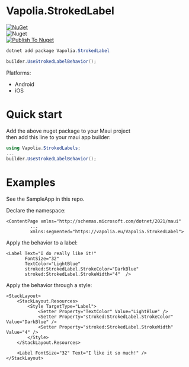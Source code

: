 # Vapolia.StrokedLabel

[![NuGet][nuget-img]][nuget-link]  
![Nuget](https://img.shields.io/nuget/dt/Vapolia.StrokedLabel)  
[![Publish To Nuget](https://github.com/vapolia/StrokedLabel/actions/workflows/main.yaml/badge.svg)](https://github.com/vapolia/StrokedLabel/actions/workflows/main.yaml)

```cs
dotnet add package Vapolia.StrokedLabel

builder.UseStrokedLabelBehavior();
```

[nuget-link]: https://www.nuget.org/packages/Vapolia.StrokedLabel/
[nuget-img]: https://img.shields.io/nuget/v/Vapolia.StrokedLabel

Platforms:
- Android
- iOS

# Quick start

Add the above nuget package to your Maui project   
then add this line to your maui app builder:

```c#
using Vapolia.StrokedLabels;
...
builder.UseStrokedLabelBehavior();
```

# Examples

See the SampleApp in this repo.

Declare the namespace:
```xaml
<ContentPage xmlns="http://schemas.microsoft.com/dotnet/2021/maui"
         ...
         xmlns:segmented="https://vapolia.eu/Vapolia.StrokedLabel">
```

Apply the behavior to a label:
```xaml
<Label Text="I do really like it!"
       FontSize="32"
       TextColor="LightBlue"
       stroked:StrokedLabel.StrokeColor="DarkBlue"
       stroked:StrokedLabel.StrokeWidth="4"  />
```

Apply the behavior through a style:
```xaml
<StackLayout>
    <StackLayout.Resources>
        <Style TargetType="Label">
            <Setter Property="TextColor" Value="LightBlue" />
            <Setter Property="stroked:StrokedLabel.StrokeColor" Value="DarkBlue" />
            <Setter Property="stroked:StrokedLabel.StrokeWidth" Value="4" />
        </Style>
    </StackLayout.Resources>

    <Label FontSize="32" Text="I like it so much!" />
</StackLayout>
```
